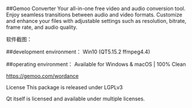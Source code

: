 ##Gemoo Converter
Your all-in-one free video and audio conversion tool. Enjoy seamless transitions between audio and video formats. Customize and enhance your files with adjustable settings such as resolution, bitrate, frame rate, and audio quality.

软件截图：

##development environment：
Win10 (QT5.15.2 ffmpeg4.4)

##operating environment：
Available for Windows & macOS | 100% Clean

https://gemoo.com/wordance



License
This package is released under LGPLv3

Qt itself is licensed and available under multiple licenses.


